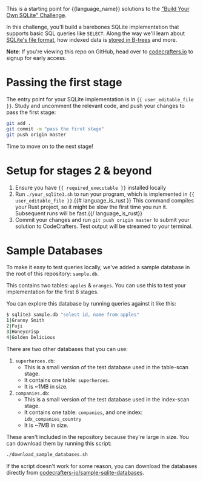 This is a starting point for {{language_name}} solutions to the
["Build Your Own SQLite" Challenge](https://codecrafters.io/challenges/sqlite).

In this challenge, you'll build a barebones SQLite implementation that supports
basic SQL queries like `SELECT`. Along the way we'll learn about
[SQLite's file format](https://www.sqlite.org/fileformat.html), how indexed data
is [stored in B-trees](https://jvns.ca/blog/2014/10/02/how-does-sqlite-work-part-2-btrees/) and more.

**Note**: If you're viewing this repo on GitHub, head over to
[codecrafters.io](https://codecrafters.io) to signup for early access.

# Passing the first stage

The entry point for your SQLite implementation is in `{{ user_editable_file }}`. Study and uncomment the relevant code, and
push your changes to pass the first stage:

``` sh
git add .
git commit -m "pass the first stage"
git push origin master
```

Time to move on to the next stage!

# Setup for stages 2 & beyond

1. Ensure you have `{{ required_executable }}` installed locally
1. Run `./your_sqlite3.sh` to run your program, which is implemented in
   `{{ user_editable_file }}`.{{# language_is_rust }} This command compiles your
   Rust project, so it might be slow the first time you run it. Subsequent runs
   will be fast.{{/ language_is_rust}}
1. Commit your changes and run `git push origin master` to submit your solution
   to CodeCrafters. Test output will be streamed to your terminal.
   
# Sample Databases

To make it easy to test queries locally, we've added a sample database in the root
of this repository: `sample.db`.

This contains two tables: `apples` & `oranges`. You can use this
to test your implementation for the first 6 stages.

You can explore this database by running queries against it like this:

```sh
$ sqlite3 sample.db "select id, name from apples"
1|Granny Smith
2|Fuji
3|Honeycrisp
4|Golden Delicious
```

There are two other databases that you can use:

1. `superheroes.db`:
   - This is a small version of the test database used in the table-scan stage.
   - It contains one table: `superheroes`.
   - It is ~1MB in size.
1. `companies.db`:
   - This is a small version of the test database used in the index-scan stage.
   - It contains one table: `companies`, and one index: `idx_companies_country`
   - It is ~7MB in size.

These aren't included in the repository because they're large in size. You can download them by running this script:

```sh
./download_sample_databases.sh
```

If the script doesn't work for some reason, you can download the databases directly from
[codecrafters-io/sample-sqlite-databases](https://github.com/codecrafters-io/sample-sqlite-databases).
